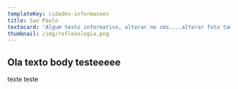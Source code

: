 ```yaml
---
templateKey: cidades-informacoes
title: Sao Paulo
textocard: 'Algum texto informativo, alterar no cms....alterar foto tambem!'
thumbnail: /img/reflexologia.png
---
```

## Ola texto body testeeeee



texte teste
